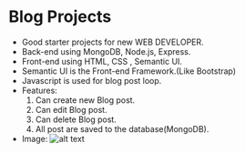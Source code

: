 # Blog Projects

* Good starter projects for new WEB DEVELOPER.
* Back-end using MongoDB, Node.js, Express.
* Front-end using HTML, CSS , Semantic UI.
* Semantic UI is the Front-end Framework.(Like Bootstrap)
* Javascript is used for blog post loop.
* Features:
    1. Can create new Blog post.
    2. Can edit Blog post.
    3. Can delete Blog post.
    4. All post are saved to the database(MongoDB).
* Image: 
![alt text](https://aibrahim3546.github.io/images/p6.png)
